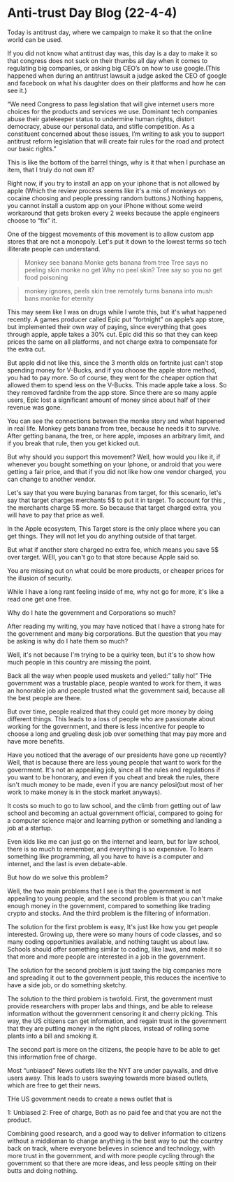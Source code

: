 # Anti-trust Day Blog (22-4-4)

Today is antitrust day, where we campaign to make it so that the online world can be used.

If you did not know what antitrust day was, this day is a day to make it so that congress does not suck on their thumbs all day when it comes to regulating big companies, or asking big CEO’s on how to use google.(This happened when during an antitrust lawsuit a judge asked the CEO of google and facebook on what his daughter does on their platforms and how he can see it.)

“We need Congress to pass legislation that will give internet users more choices for the products and services we use. Dominant tech companies abuse their gatekeeper status to undermine human rights, distort democracy, abuse our personal data, and stifle competition. As a constituent concerned about these issues, I’m writing to ask you to support antitrust reform legislation that will create fair rules for the road and protect our basic rights.”

This is like the bottom of the barrel things, why is it that when I purchase an item, that I truly do not own it? 

Right now, if you try to install an app on your iphone that is not allowed by apple (Which the review process seems like it's a mix of monkeys on cocaine choosing and people pressing random buttons.) Nothing happens, you cannot install a custom app on your iPhone without some weird workaround that gets broken every 2 weeks because the apple engineers choose to “fix” it.

One of the biggest movements of this movement is to allow custom app stores that are not a monopoly.  Let's put it down to the lowest terms so tech illiterate people can understand.

>Monkey see banana
>Monke gets banana from tree
>Tree says no peeling skin
>monke no get
>Why no peel skin?
>Tree say so you no get food poisoning

>monkey ignores, peels skin
>tree remotely turns banana into mush
>bans monke for eternity

This may seem like I was on drugs while I wrote this, but it's what happened recently. A games producer called Epic put “fortnight” on apple’s app store, but implemented their own way of paying, since everything that goes through apple, apple takes a 30% cut. Epic did this so that they can keep prices the same on all platforms, and not charge extra to compensate for the extra cut. 

But apple did not like this, since the 3 month olds on fortnite just can't stop spending money for V-Bucks, and if you choose the apple store method, you had to pay more. So of course, they went for the cheaper option that allowed them to spend less on the V-Bucks. This made apple take a loss. So they removed fardnite from the app store. Since there are so many apple users, Epic lost a significant amount of money since about half of their revenue was gone.

You can see the connections between the monke story and what happened in real life. Monkey gets banana from tree, because he needs it to survive. After getting banana, the tree, or here apple, imposes an arbitrary limit, and if you break that rule, then you get kicked out.

But why should you support this movement? Well, how would you like it, if whenever you bought something on your Iphone, or android that you were getting a fair price, and that if you did not like how one vendor charged, you can change to another vendor.

Let's say that you were buying bananas from target, for this scenario, let's say that target charges merchants 5$ to put it in target. To account for this , the merchants charge 5$ more. So because that target charged extra, you will have to pay that price as well.

In the Apple ecosystem, This Target store is the only place where you can get things. They will not let you do anything outside of that target. 

But what if another store charged no extra fee, which means you save 5$ over target. WEll, you can't go to that store because Apple said so. 

You are missing out on what could be more products, or cheaper prices for the illusion of security.



While I have a long rant feeling inside of me, why not go for more, it's like a read one get one free.


Why do I hate the government and Corporations so much?


After reading my writing, you may have noticed that I have a strong hate for the government and many big corporations. But the question that you may be asking is why do I hate them so much? 

Well, it's not because I'm trying to be a quirky teen, but it's to show how much people in this country are missing the point. 

Back all the way when people used muskets and yelled:” tally ho!” THe government was a trustable place, people wanted to work for them, it was an honorable job and people trusted what the government said, because all the best people are there. 

But over time, people realized that they could get more money by doing different things. This leads to a loss of people who are passionate about working for the government, and there is less incentive for people to choose a long and grueling desk job over something that may pay more and have more benefits.

Have you noticed that the average of our presidents have gone up recently? Well, that is because there are less young people that want to work for the government. It's not an appealing job, since all the rules and regulations if you want to be honorary, and even if you cheat and break the rules, there isn't much money to be made, even if you are nancy pelosi(but most of her work to make money is in the stock market anyways).

It costs so much to go to law school, and the climb from getting out of law school and becoming an actual government official, compared to going for a computer science major and learning python or something and landing a job at a startup. 

Even kids like me can just go on the internet and learn, but for law school, there is so much to remember, and everything is so expensive. To learn something like programming, all you have to have is a computer and internet, and the last is even debate-able. 



But how do we solve this problem? 

Well, the two main problems that I see is that the government is not appealing to young people, and the second problem is that you can't make enough money in the government, compared to something like trading crypto and stocks. And the third problem is the filtering of information. 


The solution for the first problem is easy, It's just like how you get people interested. Growing up, there were so many hours of code classes, and so many coding opportunities available, and nothing taught us about law. Schools should offer something similar to coding, like laws, and make it so that more and more people are interested in a job in the government. 

The solution for the second problem is just taxing the big companies more and spreading it out to the government people, this reduces the incentive to have a side job, or do something sketchy. 

The solution to the third problem is twofold. First, the government must provide researchers with proper labs and things, and be able to release information without the government censoring it and cherry picking. This way, the US citizens can get information, and regain trust in the government that they are putting money in the right places, instead of rolling some plants into a bill and smoking it.

The second part is more on the citizens, the people have to be able to get this information free of charge.

Most “unbiased” News outlets like the NYT are under paywalls, and drive users away. This leads to users swaying towards more biased outlets, which are free to get their news. 

THe US government needs to create a news outlet that is

1: Unbiased 
2: Free of charge, Both as no paid fee and that you are not the product.

Combining good research, and a good way to deliver information to citizens without a middleman to change anything is the best way to put the country back on track, where everyone believes in science and technology, with more trust in the government, and with more people cycling through the government so that there are more ideas, and less people sitting on their butts and doing nothing.

